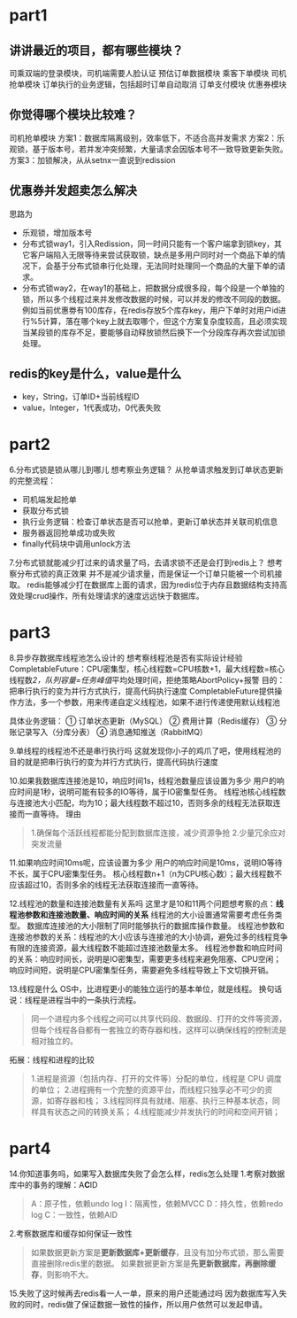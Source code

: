 # part1
## 讲讲最近的项目，都有哪些模块？
司乘双端的登录模块，司机端需要人脸认证
预估订单数据模块
乘客下单模块
司机抢单模块
订单执行的业务逻辑，包括超时订单自动取消
订单支付模块
优惠券模块


## 你觉得哪个模块比较难？
司机抢单模块
方案1：数据库隔离级别，效率低下，不适合高并发需求
方案2：乐观锁，基于版本号，若并发冲突频繁，大量请求会因版本号不一致导致更新失败。
方案3：加锁解决，从从setnx一直说到redission


## 优惠券并发超卖怎么解决
思路为
- 乐观锁，增加版本号
- 分布式锁way1，引入Redission，同一时间只能有一个客户端拿到锁key，其它客户端陷入无限等待来尝试获取锁，缺点是多用户同时对一个商品下单的情况下，会基于分布式锁串行化处理，无法同时处理同一个商品的大量下单的请求。
- 分布式锁way2，在way1的基础上，把数据分成很多段，每个段是一个单独的锁，所以多个线程过来并发修改数据的时候，可以并发的修改不同段的数据。例如当前优惠劵有100库存，在redis存放5个库存key，用户下单时对用户id进行%5计算，落在哪个key上就去取哪个，但这个方案复杂度较高，且必须实现当某段锁的库存不足，要能够自动释放锁然后换下一个分段库存再次尝试加锁处理。


## redis的key是什么，value是什么
- key，String，订单ID+当前线程ID
- value，Integer，1代表成功，0代表失败


# part2
6.分布式锁是锁从哪儿到哪儿
想考察业务逻辑？
从抢单请求触发到订单状态更新的完整流程：
- 司机端发起抢单
- 获取分布式锁
- 执行业务逻辑：检查订单状态是否可以抢单，更新订单状态并关联司机信息
- 服务器返回抢单成功或失败
- finally代码块中调用unlock方法


7.分布式锁就能减少打过来的请求量了吗，去请求锁不还是会打到redis上？
想考察分布式锁的真正效果
并不是减少请求量，而是保证一个订单只能被一个司机接取。
redis能够减少打在数据库上面的请求，因为redis位于内存且数据结构支持高效处理crud操作，所有处理请求的速度远远快于数据库。

# part3
8.异步存数据库线程池怎么设计的
想考察线程池是否有实际设计经验
CompletableFuture：CPU密集型，核心线程数=CPU核数+1，最大线程数=核心线程数*2，队列容量=任务峰值*平均处理时间，拒绝策略AbortPolicy+报警
目的：把串行执行的变为并行方式执行，提高代码执行速度
CompletableFuture提供操作方法，多一个参数，用来传递自定义线程池，如果不进行传递使用默认线程池

具体业务逻辑：
① 订单状态更新（MySQL）
② 费用计算（Redis缓存）
③ 分账记录写入（分库分表）
④ 消息通知推送（RabbitMQ）

9.单线程的线程池不还是串行执行吗
这就发现你小子的鸡爪了吧，使用线程池的目的就是把串行执行的变为并行方式执行，提高代码执行速度

10.如果我数据库连接池是10，响应时间1s，线程池数量应该设置为多少
用户的响应时间是1秒，说明可能有较多的IO等待，属于IO密集型任务。
线程池核心线程数与连接池大小匹配，均为10；最大线程数不超过10，否则多余的线程无法获取连接而一直等待。
理由
> 1.确保每个活跃线程都能分配到数据库连接，减少资源争抢
> 2.少量冗余应对突发流量

11.如果响应时间10ms呢，应该设置为多少
用户的响应时间是10ms，说明IO等待不长，属于CPU密集型任务。
核心线程数n+1（n为CPU核心数）；最大线程数不应该超过10，否则多余的线程无法获取连接而一直等待。

12.线程池的数量和连接池数量有关系吗
这里才是10和11两个问题想考察的点：**线程池参数和连接池数量、响应时间的关系**
线程池的大小设置通常需要考虑任务类型。
数据库连接池的大小限制了同时能够执行的数据库操作数量。
线程池参数和连接池参数的关系：线程池的大小应该与连接池的大小协调，避免过多的线程竞争有限的连接资源，最大线程数不能超过连接池数量太多。
线程池参数和响应时间的关系：响应时间长，说明是IO密集型，需要更多线程来避免阻塞、CPU空闲；响应时间短，说明是CPU密集型任务，需要避免多线程导致上下文切换开销。


13.线程是什么
OS中，比进程更小的能独立运行的基本单位，就是线程。
换句话说：线程是进程当中的一条执行流程。
> 同一个进程内多个线程之间可以共享代码段、数据段、打开的文件等资源，
> 但每个线程各自都有一套独立的寄存器和栈，这样可以确保线程的控制流是相对独立的。

拓展：线程和进程的比较
> 1.进程是资源（包括内存、打开的文件等）分配的单位，线程是 CPU 调度的单位；
> 2.进程拥有一个完整的资源平台，而线程只独享必不可少的资源，如寄存器和栈；
> 3.线程同样具有就绪、阻塞、执行三种基本状态，同样具有状态之间的转换关系；
> 4.线程能减少并发执行的时间和空间开销；

# part4
14.你知道事务吗，如果写入数据库失败了会怎么样，redis怎么处理
1.考察对数据库中的事务的理解：A**C**ID
> A：原子性，依赖undo log
> I：隔离性，依赖MVCC
> D：持久性，依赖redo log
> C：一致性，依赖AID

2.考察数据库和缓存如何保证一致性
> 如果数据更新方案是**更新数据库+更新缓存**，且没有加分布式锁，那么需要直接删除redis里的数据。
> 如果数据更新方案是**先更新数据库，再删除缓存**，则影响不大。 

15.失败了这时候再去redis看一人一单，原来的用户还能通过吗
因为数据库写入失败的同时，redis做了保证数据一致性的操作，所以用户依然可以发起申请。
